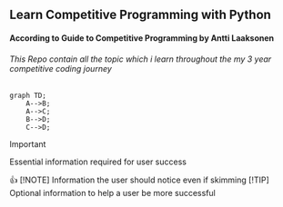 ## Learn Competitive Programming with Python

#### According to Guide to Competitive Programming by Antti Laaksonen

###### This Repo contain all the topic which i learn throughout the my 3 year competitive coding journey

```mermaid
graph TD;
    A-->B;
    A-->C;
    B-->D;
    C-->D;
```

> [!IMPORTANT]
> Essential information required for user success
>
> 👍
> [!NOTE]
> Information the user should notice even if skimming
> [!TIP]
> Optional information to help a user be more successful
